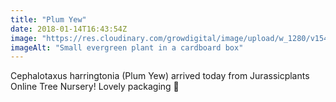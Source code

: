 ```yaml
---
title: "Plum Yew"
date: 2018-01-14T16:43:54Z
image: "https://res.cloudinary.com/growdigital/image/upload/w_1280/v1544048291/plum-yew-24804346637.jpg"
imageAlt: "Small evergreen plant in a cardboard box"
---
```


Cephalotaxus harringtonia (Plum Yew) arrived today from Jurassicplants Online Tree Nursery! Lovely packaging 🙂
